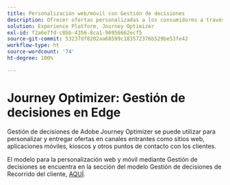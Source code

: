 ```yaml
---
title: Personalización web/móvil con Gestión de decisiones
description: Ofrecer ofertas personalizadas a los consumidores a través de canales, incluidos quioscos y experiencias asistidas por agentes.
solution: Experience Platform, Journey Optimizer
exl-id: f2a6e7fd-c8bb-4356-8ca1-96956662ecf5
source-git-commit: 53237df8202aa68599c183572376b529be53fe42
workflow-type: ht
source-wordcount: '74'
ht-degree: 100%

---
```


# Journey Optimizer: Gestión de decisiones en Edge

Gestión de decisiones de Adobe Journey Optimizer se puede utilizar para personalizar y entregar ofertas en canales entrantes como sitios web, aplicaciones móviles, kioscos y otros puntos de contacto con los clientes.

El modelo para la personalización web y móvil mediante Gestión de decisiones se encuentra en la sección del modelo Gestión de decisiones de Recorrido del cliente, [AQUÍ](../customer-journeys/decision_management/decision-management-edge.md).
